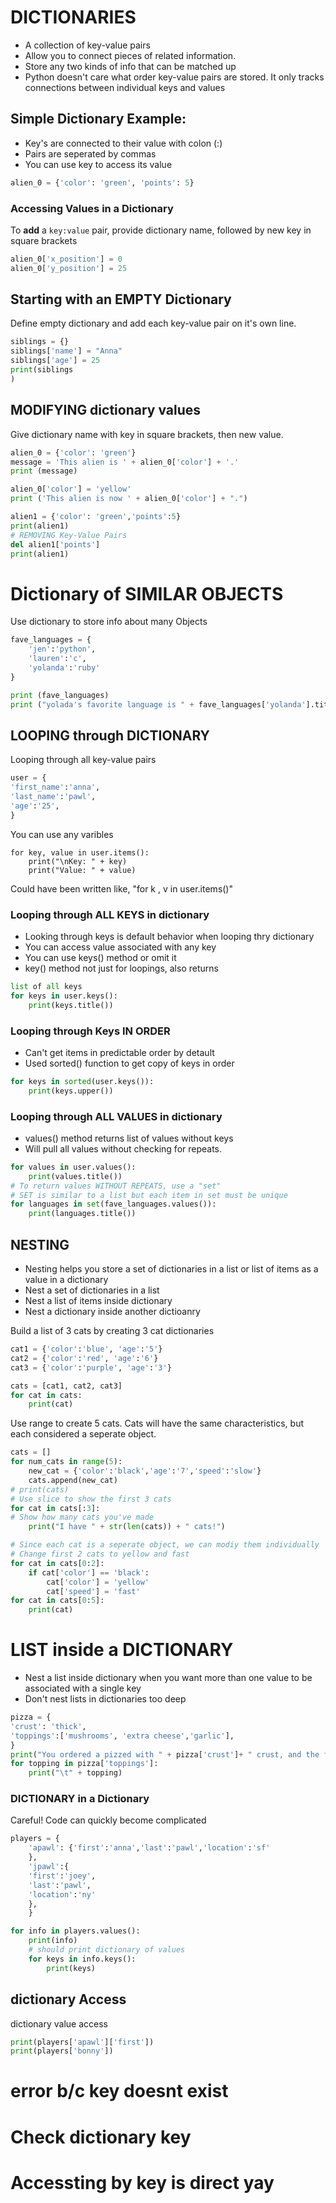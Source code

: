 # DICTIONARIES
- A collection of key-value pairs
- Allow you to connect pieces of related information.
- Store any two kinds of info that can be matched up
- Python doesn't care what order key-value pairs are stored. It only tracks connections between individual keys and values

## Simple Dictionary Example:
- Key's are connected to their value with colon (:)
- Pairs are seperated by commas
- You can use key to access its  value 
```python
alien_0 = {'color': 'green', 'points': 5}
```

### Accessing Values in a Dictionary
To **add** a `key:value` pair, provide dictionary name, followed by new key in square brackets
```python
alien_0['x_position'] = 0
alien_0['y_position'] = 25
```

## Starting with an EMPTY Dictionary
Define empty dictionary and add each key-value pair on it's own line.
```python
siblings = {}
siblings['name'] = "Anna"
siblings['age'] = 25
print(siblings
)
```
## MODIFYING dictionary values
Give dictionary name with key in square brackets, then new value.
```python
alien_0 = {'color': 'green'}
message = 'This alien is ' + alien_0['color'] + '.'
print (message)

alien_0['color'] = 'yellow'
print ('This alien is now ' + alien_0['color'] + ".")

alien1 = {'color': 'green','points':5}
print(alien1)
# REMOVING Key-Value Pairs
del alien1['points']
print(alien1)
```

# Dictionary of SIMILAR OBJECTS
Use dictionary to store info about many Objects
```python
fave_languages = {
    'jen':'python',
    'lauren':'c',
    'yolanda':'ruby'
}

print (fave_languages)
print ("yolada's favorite language is " + fave_languages['yolanda'].title())
```

## LOOPING through DICTIONARY
Looping through all key-value pairs
```python
user = {
'first_name':'anna',
'last_name':'pawl',
'age':'25',
}
```
You can use any varibles
```
for key, value in user.items():
    print("\nKey: " + key)
    print("Value: " + value)
```
Could have been written like, "for k , v in user.items()"

### Looping through ALL KEYS in dictionary
- Looking through keys is default behavior when looping thry dictionary
- You can access value associated with any key
- You can use keys() method or omit it
- key() method not just for loopings, also returns 
```python
list of all keys
for keys in user.keys():
    print(keys.title())
```

### Looping through Keys IN ORDER
- Can't get items in predictable order by detault
- Used sorted() function to get copy of keys in order
```python
for keys in sorted(user.keys()):
    print(keys.upper())
```

### Looping through ALL VALUES in dictionary
- values() method returns list of values without keys
- Will pull all values without checking for repeats.
```python
for values in user.values():
    print(values.title())
# To return values WITHOUT REPEATS, use a "set"
# SET is similar to a list but each item in set must be unique
for languages in set(fave_languages.values()):
    print(languages.title())
```


## NESTING
- Nesting helps you store a set of dictionaries in a list or list of items as a value in a dictionary
- Nest a set of dictionaries in a list
- Nest a list of items inside dictionary
- Nest a dictionary inside another dictioanry

Build a list of 3 cats by creating 3 cat dictionaries
```python
cat1 = {'color':'blue', 'age':'5'}
cat2 = {'color':'red', 'age':'6'}
cat3 = {'color':'purple', 'age':'3'}

cats = [cat1, cat2, cat3]
for cat in cats:
    print(cat)
```
Use range to create 5 cats. 
Cats will have the same characteristics, but each considered a seperate object. 

```python
cats = []
for num_cats in range(5):
    new_cat = {'color':'black','age':'7','speed':'slow'}
    cats.append(new_cat)
# print(cats)
# Use slice to show the first 3 cats
for cat in cats[:3]:
# Show how many cats you've made
    print("I have " + str(len(cats)) + " cats!")

# Since each cat is a seperate object, we can modiy them individually
# Change first 2 cats to yellow and fast
for cat in cats[0:2]:
    if cat['color'] == 'black':
        cat['color'] = 'yellow'
        cat['speed'] = 'fast'
for cat in cats[0:5]:
    print(cat)
```

# LIST inside a DICTIONARY
- Nest a list inside dictionary when you want more than one value to be associated with a single key
- Don't nest lists in dictionaries too deep
```python
pizza = {
'crust': 'thick',
'toppings':['mushrooms', 'extra cheese','garlic'],
}
print("You ordered a pizzed with " + pizza['crust']+ " crust, and the following toppings:")
for topping in pizza['toppings']:
    print("\t" + topping)
```

### DICTIONARY in a Dictionary
Careful! Code can quickly become complicated
```python
players = {
    'apawl': {'first':'anna','last':'pawl','location':'sf'
    },
    'jpawl':{
    'first':'joey',
    'last':'pawl',
    'location':'ny'
    },
    }

for info in players.values():
    print(info)
    # should print dictionary of values
    for keys in info.keys():
        print(keys)
```

## dictionary Access
dictionary value access
```python
print(players['apawl']['first'])
print(players['bonny'])
```
# error b/c key doesnt exist
# Check dictionary key
# Accessting by key is direct yay
